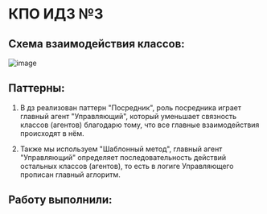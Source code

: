# КПО ИДЗ №3

## Схема взаимодействия классов:

![image](https://github.com/PostRed/MEGA_HW/blob/main/Снимок%20экрана%202023-03-25%20в%2016.05.22.png)

## Паттерны:

1. В дз реализован паттерн "Посредник", роль посредника играет главный агент "Управляющий", который уменьшает связность классов (агентов) благодарю тому, что все главные взаимодействия происходят в нём.

2. Также мы используем "Шаблонный метод", главный агент "Управляющий" определяет последовательность действий остальных классов (агентов), то есть в логиге Управляющего прописан главный аглоритм.

## Работу выполнили:



